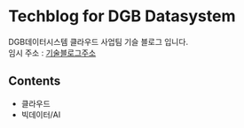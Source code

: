 # Techblog for DGB Datasystem

DGB데이터시스템 클라우드 사업팀 기슬 블로그 입니다.  
임시 주소 : [기술블로그주소](saltedcaramelcupcake.github.io)


## Contents
* 클라우드
* 빅데이터/AI



